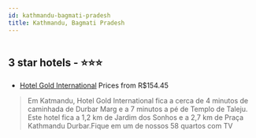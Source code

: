 ```yaml
---
id: kathmandu-bagmati-pradesh
title: Kathmandu, Bagmati Pradesh
---
```


<center><img src="https://i.travelapi.com/hotels/49000000/48240000/48231700/48231635/0f5174ac_z.jpg" alt="" /></center>


##  3 star hotels - ⭐️⭐️⭐️

-    [Hotel Gold International](https://www.hurb.com/br/aud/https://www.hurb.com/br/hotels/kathmandu/hotel-gold-international-HT-6I06?cmp=18055) Prices from R$154.45
   > Em Katmandu, Hotel Gold International fica a cerca de 4 minutos de caminhada de Durbar Marg e a 7 minutos a pé de Templo de Taleju.  Este hotel fica a 1,2 km de Jardim dos Sonhos e a 2,7 km de Praça Kathmandu Durbar.Fique em um de nossos 58 quartos com TV
